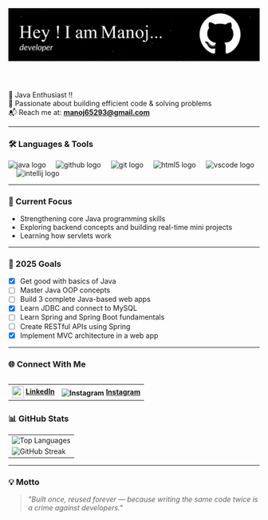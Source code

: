 <header align="left">
  <img src="header.png" alt="Header Banner" />
</header>

###

🧠 Java Enthusiast !!<br>
🌱 Passionate about building efficient code & solving problems  
📬 Reach me at: **manoj65293@gmail.com**

----
### 🛠️ Languages & Tools

<div align="left">
  <img src="https://cdn.jsdelivr.net/gh/devicons/devicon/icons/java/java-original.svg" height="40" alt="java logo"  />
  <img width="12" />
  <img src="https://cdn.jsdelivr.net/gh/devicons/devicon/icons/github/github-original.svg" height="40" alt="github logo"  />
  <img width="12" />
  <img src="https://cdn.jsdelivr.net/gh/devicons/devicon/icons/git/git-original.svg" height="40" alt="git logo"  />
  <img width="12" />
  <img src="https://cdn.jsdelivr.net/gh/devicons/devicon/icons/html5/html5-original.svg" height="40" alt="html5 logo"  />
  <img width="12" />
  <img src="https://cdn.jsdelivr.net/gh/devicons/devicon/icons/vscode/vscode-original.svg" height="40" alt="vscode logo"  />
  <img width="12" />
  <img src="https://cdn.jsdelivr.net/gh/devicons/devicon/icons/intellij/intellij-original.svg" height="40" alt="intellij logo"  />
</div>

---

### 🎯 Current Focus
- Strengthening core Java programming skills
- Exploring backend concepts and building real-time mini projects
- Learning how servlets work

---

### 🚀 2025 Goals
- [x] Get good with basics of Java
- [ ] Master Java OOP concepts  
- [ ] Build 3 complete Java-based web apps
- [x] Learn JDBC and connect to MySQL  
- [ ] Learn Spring and Spring Boot fundamentals  
- [ ] Create RESTful APIs using Spring   
- [x] Implement MVC architecture in a web app 

---

### 🌐 Connect With Me

<table align="left">
  <tr>  
    <th>
      <img align="center" src="https://img.icons8.com/fluency/48/linkedin.png" width="24" height="24" />  
      <a href="https://www.linkedin.com/in/manoj-kumar-d-9a462a299/">LinkedIn</a>
    </th> 
    <th>
      <img align="center" src="https://raw.githubusercontent.com/maurodesouza/profile-readme-generator/master/src/assets/icons/social/instagram/default.svg" width="24" alt="Instagram" />
      <a href="https://www.instagram.com/manu.__31?igsh=MWZqOWphY2UzNnhmZA==" target="_blank" rel="noopener noreferrer">Instagram</a>
    </th>
  </tr>
</table>
<br><br>

---

### 📊 GitHub Stats

<table>
  <tr>
    <td>
      <!-- Top Languages -->
      <img src="https://github-readme-stats.vercel.app/api/top-langs/?username=IMMANOJ31&layout=compact&theme=tokyonight" alt="Top Languages">
    </td>
  </tr>
  <tr>
    <td>
      <!-- Streak Stats (updated mirror) -->
      <img src="https://github-readme-streak-stats.herokuapp.com/?user=IMMANOJ31&theme=tokyonight&hide_border=true" alt="GitHub Streak">
    </td>
  </tr>
</table>

---

### 💡 Motto
> *"Built once, reused forever — because writing the same code twice is a crime against developers."*
